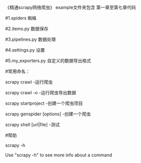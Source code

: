 《精通scrapy网络爬虫》 example文件夹包含 第一章至第七章代码


#1.spiders 蜘蛛

#2.items.py 数据保存

#3.pipelines.py 数据处理

#4.settings.py 设置

#5.my_exporters.py 自定义的数据导出格式


#常用命名：

scrapy crawl <spider> -运行爬虫
  
scrapy crawl <spider> -o <file> -运行爬虫导出数据

scrapy startproject <name> -创建一个爬虫项目
  
scrapy genspider [options] <name> <domain> -创建一个爬虫

scrapy shell [url|file] -测试

#帮助

scrapy -h

Use "scrapy <command> -h" to see more info about a command
